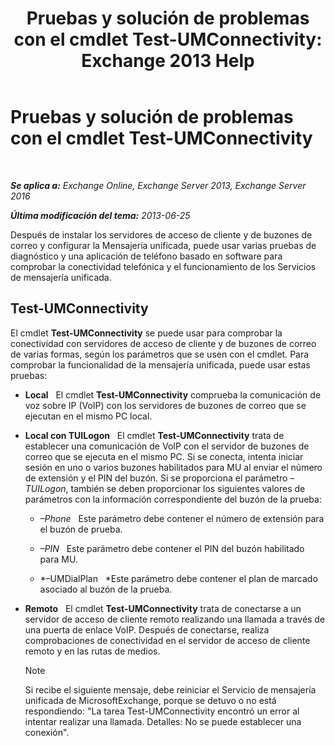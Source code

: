 ﻿---
title: 'Pruebas y solución de problemas con el cmdlet Test-UMConnectivity: Exchange 2013 Help'
TOCTitle: Pruebas y solución de problemas con el cmdlet Test-UMConnectivity
ms:assetid: 08e67a99-e37f-4afd-bd58-455b62580af7
ms:mtpsurl: https://technet.microsoft.com/es-es/library/Aa995978(v=EXCHG.150)
ms:contentKeyID: 56271495
ms.date: 05/22/2018
mtps_version: v=EXCHG.150
ms.translationtype: MT
---

# Pruebas y solución de problemas con el cmdlet Test-UMConnectivity

 

_**Se aplica a:** Exchange Online, Exchange Server 2013, Exchange Server 2016_

_**Última modificación del tema:** 2013-06-25_

Después de instalar los servidores de acceso de cliente y de buzones de correo y configurar la Mensajería unificada, puede usar varias pruebas de diagnóstico y una aplicación de teléfono basado en software para comprobar la conectividad telefónica y el funcionamiento de los Servicios de mensajería unificada.

## Test-UMConnectivity

El cmdlet **Test-UMConnectivity** se puede usar para comprobar la conectividad con servidores de acceso de cliente y de buzones de correo de varias formas, según los parámetros que se usen con el cmdlet. Para comprobar la funcionalidad de la mensajería unificada, puede usar estas pruebas:

  - **Local**   El cmdlet **Test-UMConnectivity** comprueba la comunicación de voz sobre IP (VoIP) con los servidores de buzones de correo que se ejecutan en el mismo PC local.

  - **Local con TUILogon**   El cmdlet **Test-UMConnectivity** trata de establecer una comunicación de VoIP con el servidor de buzones de correo que se ejecuta en el mismo PC. Si se conecta, intenta iniciar sesión en uno o varios buzones habilitados para MU al enviar el número de extensión y el PIN del buzón. Si se proporciona el parámetro *–TUILogon*, también se deben proporcionar los siguientes valores de parámetros con la información correspondiente del buzón de la prueba:
    
      - *–Phone*   Este parámetro debe contener el número de extensión para el buzón de prueba.
    
      - *–PIN*   Este parámetro debe contener el PIN del buzón habilitado para MU.
    
      - *–UMDialPlan   *Este parámetro debe contener el plan de marcado asociado al buzón de la prueba.

  - **Remoto**   El cmdlet **Test-UMConnectivity** trata de conectarse a un servidor de acceso de cliente remoto realizando una llamada a través de una puerta de enlace VoIP. Después de conectarse, realiza comprobaciones de conectividad en el servidor de acceso de cliente remoto y en las rutas de medios.
    

    > [!NOTE]
    > Si recibe el siguiente mensaje, debe reiniciar el Servicio de mensajería unificada de MicrosoftExchange, porque se detuvo o no está respondiendo: "La tarea Test-UMConnectivity encontró un error al intentar realizar una llamada. Detalles: No se puede establecer una conexión".


